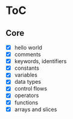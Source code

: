 # ToC

## Core

- [x] hello world
- [x] comments
- [x] keywords, identifiers
- [x] constants
- [x] variables
- [x] data types
- [x] control flows
- [x] operators
- [x] functions
- [x] arrays and slices